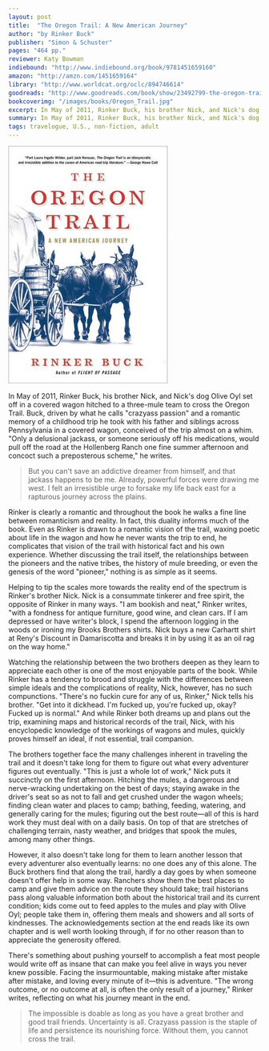 ```yaml
---
layout: post
title:  "The Oregon Trail: A New American Journey"
author: "by Rinker Buck"
publisher: "Simon & Schuster"
pages: "464 pp."
reviewer: Katy Bowman
indiebound: "http://www.indiebound.org/book/9781451659160"
amazon: "http://amzn.com/1451659164"
library: "http://www.worldcat.org/oclc/894746614"
goodreads: "http://www.goodreads.com/book/show/23492799-the-oregon-trail"
bookcoverimg: "/images/books/Oregon_Trail.jpg"
excerpt: In May of 2011, Rinker Buck, his brother Nick, and Nick's dog Olive Oyl set off in a covered wagon hitched to a three-mule team to cross the Oregon Trail. Buck, driven by what he calls "crazyass passion" and a romantic memory of a childhood trip he took with his father and siblings across Pennsylvania in a covered wagon, conceived of the trip almost on a whim. "Only a delusional jackass, or someone seriously off his medications, would pull off the road at the Hollenberg Ranch one fine summer afternoon and concoct such a preposterous scheme," he writes.
summary: In May of 2011, Rinker Buck, his brother Nick, and Nick's dog Olive Oyl set off in a covered wagon hitched to a three-mule team to cross the Oregon Trail.
tags: travelogue, U.S., non-fiction, adult
---
```


[![bookcover](/images/books/Oregon_Trail.jpg "The Oregon Trail")](http://amzn.com/1451659164)

In May of 2011, Rinker Buck, his brother Nick, and Nick's dog Olive Oyl set off in a covered wagon hitched to a three-mule team to cross the Oregon Trail. Buck, driven by what he calls "crazyass passion" and a romantic memory of a childhood trip he took with his father and siblings across Pennsylvania in a covered wagon, conceived of the trip almost on a whim. "Only a delusional jackass, or someone seriously off his medications, would pull off the road at the Hollenberg Ranch one fine summer afternoon and concoct such a preposterous scheme," he writes.

>But you can't save an addictive dreamer from himself, and that jackass happens to be me. Already, powerful forces were drawing me west. I felt an irresistible urge to forsake my life back east for a rapturous journey across the plains.

Rinker is clearly a romantic and throughout the book he walks a fine line between romanticism and reality. In fact, this duality informs much of the book. Even as Rinker is drawn to a romantic vision of the trail, waxing poetic about life in the wagon and how he never wants the trip to end, he complicates that vision of the trail with historical fact and his own experience. Whether discussing the trail itself, the relationships between the pioneers and the native tribes, the history of mule breeding, or even the genesis of the word "pioneer," nothing is as simple as it seems.

Helping to tip the scales more towards the reality end of the spectrum is Rinker's brother Nick. Nick is a consummate tinkerer and free spirit, the opposite of Rinker in many ways. "I am bookish and neat," Rinker writes, "with a fondness for antique furniture, good wine, and clean cars. If I am depressed or have writer's block, I spend the afternoon logging in the woods or ironing my Brooks Brothers shirts. Nick buys a new Carhartt shirt at Reny's Discount in Damariscotta and breaks it in by using it as an oil rag on the way home."

Watching the relationship between the two brothers deepen as they learn to appreciate each other is one of the most enjoyable parts of the book. While Rinker has a tendency to brood and struggle with the differences between simple ideals and the complications of reality, Nick, however, has no such compunctions. "There's no fuckin cure for any of us, Rinker," Nick tells his brother. "Get into it dickhead. I'm fucked up, you're fucked up, okay? Fucked up is normal." And while Rinker both dreams up and plans out the trip, examining maps and historical records of the trail, Nick, with his encyclopedic knowledge of the workings of wagons and mules, quickly proves himself an ideal, if not essential, trail companion.

The brothers together face the many challenges inherent in traveling the trail and it doesn't take long for them to figure out what every adventurer figures out eventually. "This is just a whole lot of work," Nick puts it succinctly on the first afternoon. Hitching the mules, a dangerous and nerve-wracking undertaking on the best of days; staying awake in the driver's seat so as not to fall and get crushed under the wagon wheels; finding clean water and places to camp; bathing, feeding, watering, and generally caring for the mules; figuring out the best route—all of this is hard work they must deal with on a daily basis. On top of that are stretches of challenging terrain, nasty weather, and bridges that spook the mules, among many other things.

However, it also doesn't take long for them to learn another lesson that every adventurer also eventually learns: no one does any of this alone. The Buck brothers find that along the trail, hardly a day goes by when someone doesn't offer help in some way. Ranchers show them the best places to camp and give them advice on the route they should take; trail historians pass along valuable information both about the historical trail and its current condition; kids come out to feed apples to the mules and play with Olive Oyl; people take them in, offering them meals and showers and all sorts of kindnesses. The acknowledgements section at the end reads like its own chapter and is well worth looking through, if for no other reason than to appreciate the generosity offered.

There's something about pushing yourself to accomplish a feat most people would write off as insane that can make you feel alive in ways you never knew possible. Facing the insurmountable, making mistake after mistake after mistake, and loving every minute of it—this is adventure. "The wrong outcome, or no outcome at all, is often the only result of a journey," Rinker writes, reflecting on what his journey meant in the end.

>The impossible is doable as long as you have a great brother and good trail friends. Uncertainty is all. Crazyass passion is the staple of life and persistence its nourishing force. Without them, you cannot cross the trail.
